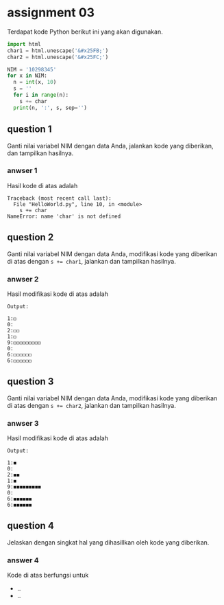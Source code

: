 # assignment 03
Terdapat kode Python berikut ini yang akan digunakan.
```python
import html
char1 = html.unescape('&#x25FB;')
char2 = html.unescape('&#x25FC;')

NIM = '10298345'
for x in NIM:
  n = int(x, 10)
  s = ''
  for i in range(n):
    s += char
  print(n, ':', s, sep='')
```

## question 1
Ganti nilai variabel NIM dengan data Anda, jalankan kode yang diberikan, dan tampilkan hasilnya.

### anwser 1
Hasil kode di atas adalah
```
Traceback (most recent call last):
  File "HelloWorld.py", line 10, in <module>
    s += char
NameError: name 'char' is not defined
```

## question 2
Ganti nilai variabel NIM dengan data Anda, modifikasi kode yang diberikan di atas dengan `s += char1`, jalankan dan tampilkan hasilnya.

### anwser 2
Hasil modifikasi kode di atas adalah
```
Output:

1:◻
0:
2:◻◻
1:◻
9:◻◻◻◻◻◻◻◻◻
0:
6:◻◻◻◻◻◻
6:◻◻◻◻◻◻
```

## question 3
Ganti nilai variabel NIM dengan data Anda, modifikasi kode yang diberikan di atas dengan `s += char2`, jalankan dan tampilkan hasilnya.

### anwser 3
Hasil modifikasi kode di atas adalah
```
Output:

1:◼
0:
2:◼◼
1:◼
9:◼◼◼◼◼◼◼◼◼
0:
6:◼◼◼◼◼◼
6:◼◼◼◼◼◼
```

## question 4
Jelaskan dengan singkat hal yang dihasillkan oleh kode yang diberikan.

### answer 4
Kode di atas berfungsi untuk
+ ..
+ ..
